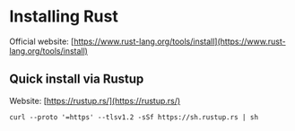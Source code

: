 # Installing Rust

Official website: [https://www.rust-lang.org/tools/install](https://www.rust-lang.org/tools/install)

## Quick install via Rustup

Website: [https://rustup.rs/](https://rustup.rs/)

```
curl --proto '=https' --tlsv1.2 -sSf https://sh.rustup.rs | sh
```